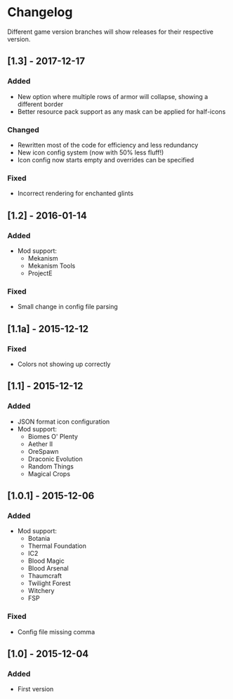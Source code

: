 # Changelog

Different game version branches will show releases for their respective version.

## [1.3] - 2017-12-17
### Added
- New option where multiple rows of armor will collapse, showing a different border
- Better resource pack support as any mask can be applied for half-icons
### Changed
- Rewritten most of the code for efficiency and less redundancy
- New icon config system (now with 50% less fluff!)
- Icon config now starts empty and overrides can be specified
### Fixed
- Incorrect rendering for enchanted glints

## [1.2] - 2016-01-14
### Added
- Mod support:
	- Mekanism
	- Mekanism Tools
	- ProjectE
### Fixed
- Small change in config file parsing

## [1.1a] - 2015-12-12
### Fixed
- Colors not showing up correctly

## [1.1] - 2015-12-12
### Added
- JSON format icon configuration
- Mod support:
	- Biomes O' Plenty
	- Aether II
	- OreSpawn
	- Draconic Evolution
	- Random Things
	- Magical Crops

## [1.0.1] - 2015-12-06
### Added
- Mod support:
	- Botania
	- Thermal Foundation
	- IC2
	- Blood Magic
	- Blood Arsenal
	- Thaumcraft
	- Twilight Forest
	- Witchery
	- FSP
### Fixed
- Config file missing comma

## [1.0] - 2015-12-04
### Added
- First version
